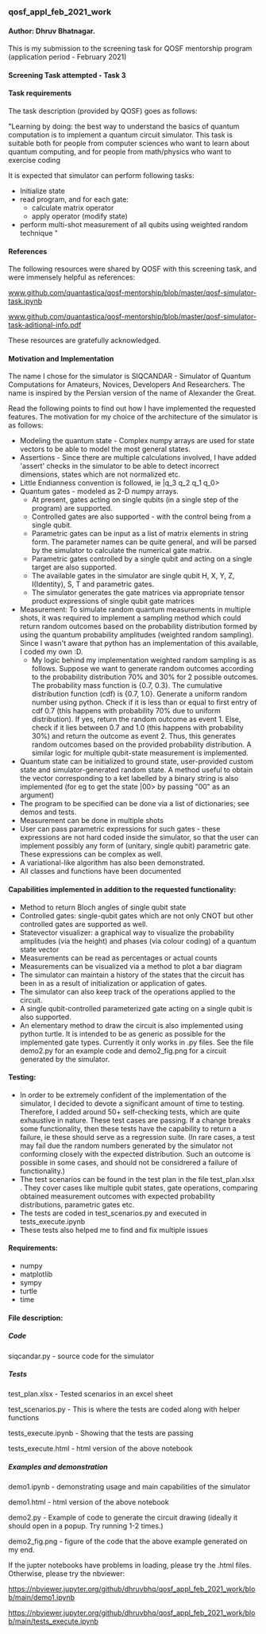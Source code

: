 ### qosf_appl_feb_2021_work
#### Author: Dhruv Bhatnagar.

This is my submission to the screening task for QOSF mentorship program (application period - February 2021)

#### Screening Task attempted - Task 3
#### Task requirements

The task description (provided by QOSF) goes as follows:

"Learning by doing: the best way to understand the basics of quantum computation is to implement a quantum circuit simulator. This task is suitable both for people from computer sciences who want to learn about quantum computing, and for people from math/physics who want to exercise coding

It is expected that simulator can perform following tasks:
* Initialize state
* read program, and for each gate:
  * calculate matrix operator
  * apply operator (modify state)
* perform multi-shot measurement of all qubits using weighted random technique
"

#### References

The following resources were shared by QOSF with this screening task, and were immensely helpful as references:

www.github.com/quantastica/qosf-mentorship/blob/master/qosf-simulator-task.ipynb

www.github.com/quantastica/qosf-mentorship/blob/master/qosf-simulator-task-aditional-info.pdf

These resources are gratefully acknowledged.

#### Motivation and Implementation

The name I chose for the simulator is SIQCANDAR - Simulator of Quantum Computations for Amateurs, Novices, Developers And Researchers. The name is inspired by the Persian version of the name of Alexander the Great.

Read the following points to find out how I have implemented the requested features. The motivation for my choice of the architecture of the simulator is as follows:

* Modeling the quantum state - Complex numpy arrays are used for state vectors to be able to model the most general states.
* Assertions - Since there are multiple calculations involved, I have added 'assert' checks in the simulator to be able to detect incorrect dimensions, states which are not normalized etc.
* Little Endianness convention is followed, ie |q_3 q_2 q_1 q_0>
* Quantum gates - modeled as 2-D numpy arrays. 
  * At present, gates acting on single qubits (in a single step of the program) are supported. 
  * Controlled gates are also supported - with the control being from a single qubit.
  * Parametric gates can be input as a list of matrix elements in string form. The parameter names can be quite general, and will be parsed by the simulator to calculate the numerical gate matrix.
  * Parametric gates controlled by a single qubit and acting on a single target are also supported.
  * The available gates in the simulator are single qubit H, X, Y, Z, I(Identity), S, T and parametric gates.
  * The simulator generates the gate matrices via appropriate tensor product expressions of single qubit gate matrices
* Measurement: To simulate random quantum measurements in multiple shots, it was required to implement a sampling method which could return random outcomes based on the probability distribution formed by using the quantum probability amplitudes (weighted random sampling). Since I wasn't aware that python has an implementation of this available, I coded my own :D. 
  * My logic behind my implementation weighted random sampling is as follows. Suppose we want to generate random outcomes according to the probability distribution 70% and 30% for 2 possible outcomes. The probability mass function is {0.7, 0.3}. The cumulative distribution function (cdf) is {0.7, 1.0}. Generate a uniform random number using python. Check if it is less than or equal to first entry of cdf 0.7 (this happens with probability 70% due to uniform distribution). If yes, return the random outcome as event 1. Else, check if it lies between 0.7 and 1.0 (this happens with probability 30%) and return the outcome as event 2. Thus, this generates random outcomes based on the provided probability distribution. A similar logic for multiple qubit-state measurement is implemented.
* Quantum state can be initialized to ground state, user-provided custom state and  simulator-generated random state. A method useful to obtain the vector corresponding to a ket labelled by a binary string is also implemented (for eg to get the state |00> by passing "00" as an argument)
* The program to be specified can be done via a list of dictionaries; see demos and tests.
* Measurement can be done in multiple shots
* User can pass parametric expressions for such gates - these expressions are not hard coded inside the simulator, so that the user can implement possibly any form of (unitary, single qubit) parametric gate. These expressions can be complex as well.
* A variational-like algorithm has also been demonstrated.
* All classes and functions have been documented


#### Capabilities implemented in addition to the requested functionality:

  * Method to return Bloch angles of  single qubit state
  * Controlled gates: single-qubit gates which are not only CNOT but other controlled gates are supported as well.
  * Statevector visualizer: a graphical way to visualize the probability amplitudes (via the height) and phases (via colour coding) of a quantum state vector
  * Measurements can be read as percentages or actual counts
  * Measurements can be visualized via a method to plot a bar diagram
  * The simulator can maintain a history of the states that the circuit has been in as a result of initialization or application of gates. 
  * The simulator can also keep track of the operations applied to the circuit.
  * A single qubit-controlled parameterized gate acting on a single qubit is also supported.
  * An elementary method to draw the circuit is also implemented using python turtle. It is intended to be as generic as possible for the implemented gate types. Currently it only works in .py files. See the file demo2.py for an example code and demo2_fig.png for a circuit generated by the simulator.


#### Testing:

* In order to be extremely confident of the implementation of the simulator, I decided to devote a significant amount of time to testing. Therefore, I added around 50+ self-checking tests, which are quite exhaustive in nature. These test cases are passing. If a change breaks some functionality, then these tests have the capability to return a failure, ie these should serve as a regression suite. (In rare cases, a test may fail due the random numbers generated by the simulator not conforming closely with the expected distribution. Such an outcome is possible in some cases, and should not be considrered a failure of functionality.)
* The test scenarios can be found in the test plan in the file test_plan.xlsx . They cover cases like multiple qubit states, gate operations, comparing obtained measurement outcomes with expected probability distributions, parametric gates etc.
* The tests are coded in test_scenarios.py and executed in tests_execute.ipynb
* These tests also helped me to find and fix multiple issues

#### Requirements:

* numpy
* matplotlib
* sympy
* turtle
* time

#### File description:

##### Code

siqcandar.py - source code for the simulator

##### Tests

test_plan.xlsx - Tested scenarios in an excel sheet

test_scenarios.py - This is where the tests are coded along with helper functions

tests_execute.ipynb - Showing that the tests are passing

tests_execute.html - html version of the above notebook

##### Examples and demonstration

demo1.ipynb - demonstrating usage and main capabilities of the simulator

demo1.html - html version of the above notebook

demo2.py - Example of code to generate the circuit drawing (ideally it should open in a popup. Try running 1-2 times.)

demo2_fig.png - figure of the code that the above example generated on my end.


If the jupter notebooks have problems in loading, please try the .html files. Otherwise, please try the nbviewer:

https://nbviewer.jupyter.org/github/dhruvbhq/qosf_appl_feb_2021_work/blob/main/demo1.ipynb

https://nbviewer.jupyter.org/github/dhruvbhq/qosf_appl_feb_2021_work/blob/main/tests_execute.ipynb
